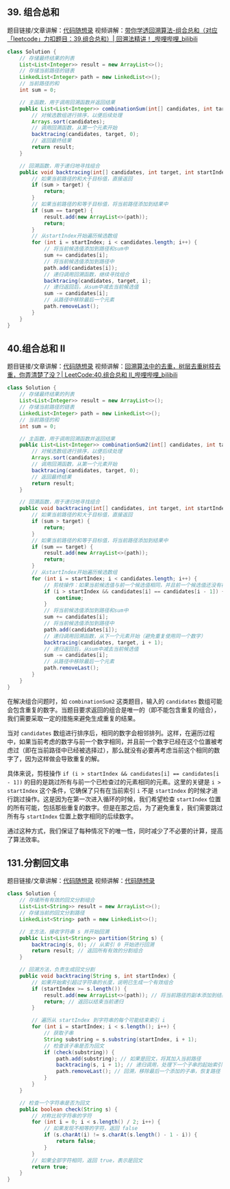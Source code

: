 ## 39. 组合总和

题目链接/文章讲解：[代码随想录](https://programmercarl.com/0039.%E7%BB%84%E5%90%88%E6%80%BB%E5%92%8C.html)
视频讲解：[带你学透回溯算法-组合总和（对应「leetcode」力扣题目：39.组合总和）| 回溯法精讲！\_哔哩哔哩\_bilibili](https://www.bilibili.com/video/BV1KT4y1M7HJ)

```java
class Solution {
    // 存储最终结果的列表
    List<List<Integer>> result = new ArrayList<>();
    // 存储当前路径的链表
    LinkedList<Integer> path = new LinkedList<>();
    // 当前路径的和
    int sum = 0;

    // 主函数，用于调用回溯函数并返回结果
    public List<List<Integer>> combinationSum(int[] candidates, int target) {
        // 对候选数组进行排序，以便后续处理
        Arrays.sort(candidates);
        // 调用回溯函数，从第一个元素开始
        backtracing(candidates, target, 0);
        // 返回最终结果
        return result;
    }

    // 回溯函数，用于递归地寻找组合
    public void backtracing(int[] candidates, int target, int startIndex) {
        // 如果当前路径的和大于目标值，直接返回
        if (sum > target) {
            return;
        }
        // 如果当前路径的和等于目标值，将当前路径添加到结果中
        if (sum == target) {
            result.add(new ArrayList<>(path));
            return;
        }
        // 从startIndex开始遍历候选数组
        for (int i = startIndex; i < candidates.length; i++) {
            // 将当前候选值添加到路径和sum中
            sum += candidates[i];
            // 将当前候选值添加到路径中
            path.add(candidates[i]);
            // 递归调用回溯函数，继续寻找组合
            backtracing(candidates, target, i);
            // 递归返回后，从sum中减去当前候选值
            sum -= candidates[i];
            // 从路径中移除最后一个元素
            path.removeLast();
        }
    }
}
```

## 40.组合总和 II

题目链接/文章讲解：[代码随想录](https://programmercarl.com/0040.%E7%BB%84%E5%90%88%E6%80%BB%E5%92%8CII.html)
视频讲解：[回溯算法中的去重，树层去重树枝去重，你弄清楚了没？| LeetCode:40.组合总和 II\_哔哩哔哩\_bilibili](https://www.bilibili.com/video/BV12V4y1V73A)

```java
class Solution {
    // 存储最终结果的列表
    List<List<Integer>> result = new ArrayList<>();
    // 存储当前路径的链表
    LinkedList<Integer> path = new LinkedList<>();
    // 当前路径的和
    int sum = 0;

    // 主函数，用于调用回溯函数并返回结果
    public List<List<Integer>> combinationSum2(int[] candidates, int target) {
        // 对候选数组进行排序，以便后续处理
        Arrays.sort(candidates);
        // 调用回溯函数，从第一个元素开始
        backtracing(candidates, target, 0);
        // 返回最终结果
        return result;
    }

    // 回溯函数，用于递归地寻找组合
    public void backtracing(int[] candidates, int target, int startIndex) {
        // 如果当前路径的和大于目标值，直接返回
        if (sum > target) {
            return;
        }
        // 如果当前路径的和等于目标值，将当前路径添加到结果中
        if (sum == target) {
            result.add(new ArrayList<>(path));
            return;
        }
        // 从startIndex开始遍历候选数组
        for (int i = startIndex; i < candidates.length; i++) {
            // 剪枝操作：如果当前候选值与前一个候选值相同，并且前一个候选值还没有被使用过，跳过当前候选值
            if (i > startIndex && candidates[i] == candidates[i - 1]) {
                continue;
            }
            // 将当前候选值添加到路径和sum中
            sum += candidates[i];
            // 将当前候选值添加到路径中
            path.add(candidates[i]);
            // 递归调用回溯函数，从下一个元素开始（避免重复使用同一个数字）
            backtracing(candidates, target, i + 1);
            // 递归返回后，从sum中减去当前候选值
            sum -= candidates[i];
            // 从路径中移除最后一个元素
            path.removeLast();
        }
    }
}
```

在解决组合问题时，如 `combinationSum2` 这类题目，输入的 `candidates` 数组可能会包含重复的数字。当题目要求返回的组合是唯一的（即不能包含重复的组合），我们需要采取一定的措施来避免生成重复的结果。

当对 `candidates` 数组进行排序后，相同的数字会相邻排列。这样，在遍历过程中，如果当前考虑的数字与前一个数字相同，并且前一个数字已经在这个位置被考虑过（即在当前路径中已经被选择过），那么就没有必要再考虑当前这个相同的数字了，因为这样做会导致重复的解。

具体来说，剪枝操作 `if (i > startIndex && candidates[i] == candidates[i - 1])` 的目的是跳过所有与前一个已检查过的元素相同的元素。这里的关键是 `i > startIndex` 这个条件，它确保了只有在当前索引 `i` 不是 `startIndex` 的时候才进行跳过操作。这是因为在第一次进入循环的时候，我们希望检查 `startIndex` 位置的所有可能，包括那些重复的数字。但是在那之后，为了避免重复，我们需要跳过所有与 `startIndex` 位置上数字相同的后续数字。

通过这种方式，我们保证了每种情况下的唯一性，同时减少了不必要的计算，提高了算法效率。

## 131.分割回文串

题目链接/文章讲解：[代码随想录](https://programmercarl.com/0131.%E5%88%86%E5%89%B2%E5%9B%9E%E6%96%87%E4%B8%B2.html)
视频讲解：[代码随想录](https://programmercarl.com/0131.%E5%88%86%E5%89%B2%E5%9B%9E%E6%96%87%E4%B8%B2.html)

```java
class Solution {
    // 存储所有有效的回文分割组合
    List<List<String>> result = new ArrayList<>();
    // 存储当前的回文分割路径
    LinkedList<String> path = new LinkedList<>();

    // 主方法，接收字符串 s 并开始回溯
    public List<List<String>> partition(String s) {
        backtracing(s, 0); // 从索引 0 开始进行回溯
        return result; // 返回所有有效的分割组合
    }

    // 回溯方法，负责生成回文分割
    public void backtracing(String s, int startIndex) {
        // 如果开始索引超过字符串的长度，说明已生成一个有效组合
        if (startIndex >= s.length()) {
            result.add(new ArrayList<>(path)); // 将当前路径的副本添加到结果中
            return; // 返回以结束当前递归
        }

        // 遍历从 startIndex 到字符串的每个可能结束索引 i
        for (int i = startIndex; i < s.length(); i++) {
            // 获取子串
            String substring = s.substring(startIndex, i + 1);
            // 检查该子串是否为回文
            if (check(substring)) {
                path.add(substring); // 如果是回文，将其加入当前路径
                backtracing(s, i + 1); // 递归调用，处理下一个子串的起始索引
                path.removeLast(); // 回溯，移除最后一个添加的子串，恢复路径
            }
        }
    }

    // 检查一个字符串是否为回文
    public boolean check(String s) {
        // 对称比较字符串的字符
        for (int i = 0; i < s.length() / 2; i++) {
            // 如果发现不相等的字符，返回 false
            if (s.charAt(i) != s.charAt(s.length() - 1 - i)) {
                return false;
            }
        }
        // 如果全部字符相同，返回 true，表示是回文
        return true;
    }
}

```
